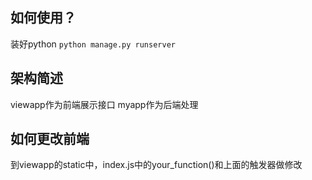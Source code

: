 
## 如何使用？

装好python
`python manage.py runserver`

## 架构简述

viewapp作为前端展示接口
myapp作为后端处理

## 如何更改前端

到viewapp的static中，index.js中的your_function()和上面的触发器做修改